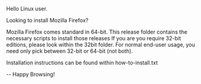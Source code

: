 Hello Linux user.

Looking to install Mozilla Firefox?

Mozilla Firefox comes standard in 64-bit. This release folder contains the necessary scripts to install those releases If you are you require 32-bit editions, please look within the 32bit folder. For normal end-user usage, you need only pick between 32-bit or 64-bit (not both).	

Installation instructions can be found within how-to-install.txt

  
-- Happy Browsing!
